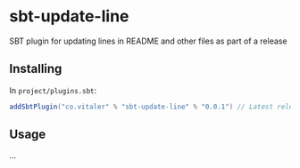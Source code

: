 # sbt-update-line

SBT plugin for updating lines in README and other files as part of a release

## Installing

In `project/plugins.sbt`:

```sbt
addSbtPlugin("co.vitaler" % "sbt-update-line" % "0.0.1") // Latest release
```

## Usage

...
